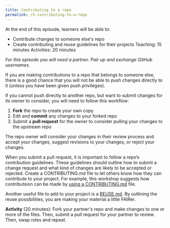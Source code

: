 ```yaml
---
title: Contributing to a repo
permalink: /5-contributing-to-a-repo
---
```


At the end of this episode, learners will be able to:
* Contribute changes to someone else's repo
* Create contributing and reuse guidelines for their projects
Teaching: 15 minutes
Activities: 20 minutes

*For this episode you will need a partner. Pair up and exchange GitHub usernames.*

If you are making contributions to a repo that belongs to someone else, there is a good chance that you will not be able to push changes directly to it (unless you have been given push privileges).

If you cannot push directly to another repo, but want to submit changes for its owner to consider, you will need to follow this workflow:

1. **Fork** the repo to create your own copy
1. Edit and **commit** any changes to your forked repo
1. Submit a **pull request** for the owner to consider pulling your changes to the upstream repo

The repo owner will consider your changes in their review process and accept your changes, suggest revisions to your changes, or reject your changes.

When you submit a pull request, it is important to follow a repo’s contribution guidelines. These guidelines should outline how to submit a change request and what kind of changes are likely to be accepted or rejected. Create a CONTRIBUTING.md file to let others know how they can contribute to your project. For example, this workshop suggests how contributsion can be made by [using a CONTRIBUTING.md](https://github.com/au-research/github-training/blob/main/CONTRIBUTING.md) file.

Another useful file to add to your project is a [REUSE.md](https://au-research.github.io/ARDC-23-things/researchdata/reuse). By outlining the reuse possibilities, you are making your material a little FAIRer.

**Activity** (20 minutes): Fork your partner's repo and make changes to one or more of the files. Then, submit a pull request for your partner to review. Then, swap roles and repeat.